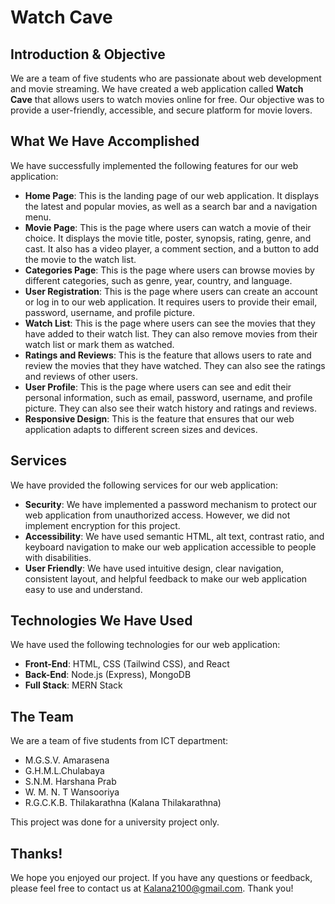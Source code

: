 # Watch Cave

## Introduction & Objective

We are a team of five students who are passionate about web development and movie streaming. We have created a web application called **Watch Cave** that allows users to watch movies online for free. Our objective was to provide a user-friendly, accessible, and secure platform for movie lovers.

## What We Have Accomplished

We have successfully implemented the following features for our web application:

- **Home Page**: This is the landing page of our web application. It displays the latest and popular movies, as well as a search bar and a navigation menu.
- **Movie Page**: This is the page where users can watch a movie of their choice. It displays the movie title, poster, synopsis, rating, genre, and cast. It also has a video player, a comment section, and a button to add the movie to the watch list.
- **Categories Page**: This is the page where users can browse movies by different categories, such as genre, year, country, and language.
- **User Registration**: This is the page where users can create an account or log in to our web application. It requires users to provide their email, password, username, and profile picture.
- **Watch List**: This is the page where users can see the movies that they have added to their watch list. They can also remove movies from their watch list or mark them as watched.
- **Ratings and Reviews**: This is the feature that allows users to rate and review the movies that they have watched. They can also see the ratings and reviews of other users.
- **User Profile**: This is the page where users can see and edit their personal information, such as email, password, username, and profile picture. They can also see their watch history and ratings and reviews.
- **Responsive Design**: This is the feature that ensures that our web application adapts to different screen sizes and devices.

## Services

We have provided the following services for our web application:

- **Security**: We have implemented a password mechanism to protect our web application from unauthorized access. However, we did not implement encryption for this project.
- **Accessibility**: We have used semantic HTML, alt text, contrast ratio, and keyboard navigation to make our web application accessible to people with disabilities.
- **User Friendly**: We have used intuitive design, clear navigation, consistent layout, and helpful feedback to make our web application easy to use and understand.

## Technologies We Have Used

We have used the following technologies for our web application:

- **Front-End**: HTML, CSS (Tailwind CSS), and React
- **Back-End**: Node.js (Express), MongoDB
- **Full Stack**: MERN Stack

## The Team

We are a team of five students from ICT department:

- M.G.S.V. Amarasena
- G.H.M.L.Chulabaya
- S.N.M. Harshana Prab
- W. M. N. T Wansooriya
- R.G.C.K.B. Thilakarathna (Kalana Thilakarathna)

This project was done for a university project only.

## Thanks!

We hope you enjoyed our project. If you have any questions or feedback, please feel free to contact us at 
Kalana2100@gmail.com. 
Thank you!
